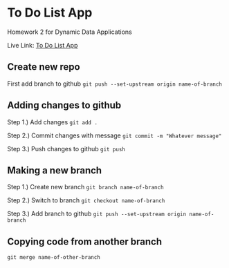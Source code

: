 # To Do List App

Homework 2 for Dynamic Data Applications

Live Link: [To Do List App](https://in-info-web4.informatics.iupui.edu/~dtpolley/N322/dtp-todo-list/)

## Create new repo

First add branch to github
`git push --set-upstream origin name-of-branch`

## Adding changes to github

Step 1.) Add changes
`git add .`

Step 2.) Commit changes with message
`git commit -m "Whatever message"`

Step 3.) Push changes to github
`git push`

## Making a new branch

Step 1.) Create new branch
`git branch name-of-branch`

Step 2.) Switch to branch
`git checkout name-of-branch`

Step 3.) Add branch to github
`git push --set-upstream origin name-of-branch`

## Copying code from another branch

`git merge name-of-other-branch`
